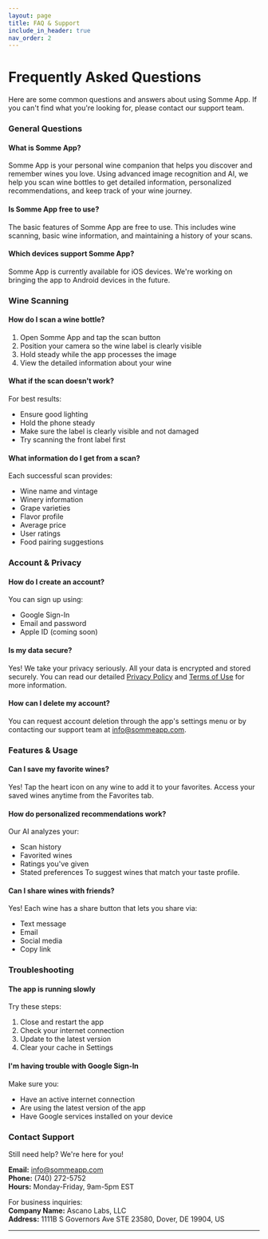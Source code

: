 ```yaml
---
layout: page
title: FAQ & Support
include_in_header: true
nav_order: 2
---
```


# Frequently Asked Questions

Here are some common questions and answers about using Somme App. If you can't find what you're looking for, please contact our support team.

### General Questions

#### What is Somme App?
Somme App is your personal wine companion that helps you discover and remember wines you love. Using advanced image recognition and AI, we help you scan wine bottles to get detailed information, personalized recommendations, and keep track of your wine journey.

#### Is Somme App free to use?
The basic features of Somme App are free to use. This includes wine scanning, basic wine information, and maintaining a history of your scans.

#### Which devices support Somme App?
Somme App is currently available for iOS devices. We're working on bringing the app to Android devices in the future.

### Wine Scanning

#### How do I scan a wine bottle?
1. Open Somme App and tap the scan button
2. Position your camera so the wine label is clearly visible
3. Hold steady while the app processes the image
4. View the detailed information about your wine

#### What if the scan doesn't work?
For best results:
- Ensure good lighting
- Hold the phone steady
- Make sure the label is clearly visible and not damaged
- Try scanning the front label first

#### What information do I get from a scan?
Each successful scan provides:
- Wine name and vintage
- Winery information
- Grape varieties
- Flavor profile
- Average price
- User ratings
- Food pairing suggestions

### Account & Privacy

#### How do I create an account?
You can sign up using:
- Google Sign-In
- Email and password
- Apple ID (coming soon)

#### Is my data secure?
Yes! We take your privacy seriously. All your data is encrypted and stored securely. You can read our detailed [Privacy Policy](/privacypolicy) and [Terms of Use](/termsofuse) for more information.

#### How can I delete my account?
You can request account deletion through the app's settings menu or by contacting our support team at info@sommeapp.com.

### Features & Usage

#### Can I save my favorite wines?
Yes! Tap the heart icon on any wine to add it to your favorites. Access your saved wines anytime from the Favorites tab.

#### How do personalized recommendations work?
Our AI analyzes your:
- Scan history
- Favorited wines
- Ratings you've given
- Stated preferences
To suggest wines that match your taste profile.

#### Can I share wines with friends?
Yes! Each wine has a share button that lets you share via:
- Text message
- Email
- Social media
- Copy link

### Troubleshooting

#### The app is running slowly
Try these steps:
1. Close and restart the app
2. Check your internet connection
3. Update to the latest version
4. Clear your cache in Settings

#### I'm having trouble with Google Sign-In
Make sure you:
- Have an active internet connection
- Are using the latest version of the app
- Have Google services installed on your device

### Contact Support

Still need help? We're here for you!

**Email:** info@sommeapp.com  
**Phone:** (740) 272-5752  
**Hours:** Monday-Friday, 9am-5pm EST

For business inquiries:  
**Company Name:** Ascano Labs, LLC  
**Address:** 1111B S Governors Ave STE 23580, Dover, DE 19904, US

---
